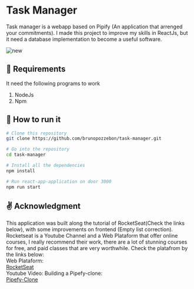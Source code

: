 # Task Manager
Task manager is a webapp based on Pipify (An application that arrenged your commitments). I made this project to improve my skills in ReactJs, but it need a database implementation to become a useful software. 

![new](https://user-images.githubusercontent.com/37053115/72950498-56c80c00-3d6a-11ea-9c2a-9c88e04bf00b.PNG)

## :file_folder: Requirements
It need the following programs to work
1. NodeJs
2. Npm 

## :rocket: How to run it
```bash
# Clone this repository
git clone https://github.com/brunopozzebon/task-manager.git

# Go into the repository
cd task-manager

# Install all the dependencies
npm install

# Run react-app-application on door 3000
npm run start

```

## :v: Acknowledgment

This application was built along the tutorial of RocketSeat(Check the links below), with some improvements on frontend (Empty list correction).
Rocketseat is a Youtube Channel and a Web Plataform that offer online courses, I really recommend their work, there are a lot of stunning courses for free, and paid classes that are very worthwhile. Check the platafrom by the links below:\
Web Plataform:\
[RocketSeat](https://rocketseat.com.br/)\
Youtube Video: Building a Pipefy-clone:\
[Pipefy-Clone](https://www.youtube.com/watch?v=awRtgpRsdTQ&t=3597s)



